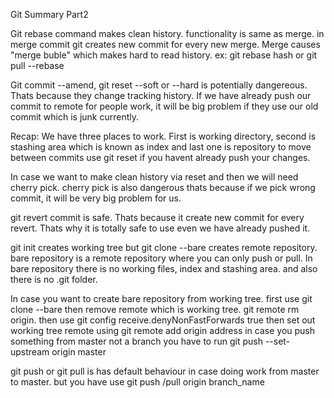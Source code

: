 Git Summary Part2

Git rebase command makes clean history. functionality is same as merge. in merge commit git creates new commit for every new merge. Merge causes "merge buble" which makes hard to read history.
ex:
git rebase hash 
or 
git pull --rebase

Git commit --amend, git reset --soft or --hard is potentially dangereous. Thats because they change tracking history. If we have already push our commit to remote for people work, it will be big problem if they use our old commit which is junk currently.

Recap:
We have three places to work. First is working directory, second is stashing area which is known as index and last one is repository
to move between commits use git reset if you havent already push your changes.

In case we want to make clean history via reset and then we will need cherry pick. 
cherry pick is also dangerous thats because if we pick wrong commit, it will be very big problem for us.

git revert commit is safe. Thats because it create new commit for every revert. Thats why it is totally safe to use even we have already pushed it.

git init creates working tree but git clone --bare creates remote repository.
bare repository is a remote repository where you can only push or pull. In bare repository there is no working files, index and stashing area. and also there is no .git folder. 

In case you want to create bare repository from working tree.
first use git clone --bare
then remove remote which is working tree. git remote rm origin.
then use git config receive.denyNonFastForwards true
then set out working tree remote using git remote add origin address
in case you push something from master not a branch you have to run git push --set-upstream origin master

git push or git pull is has default behaviour in case doing work from master to master.
but you have use git push /pull origin branch_name